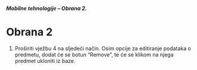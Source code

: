 ##### Mobilne tehnologije – Obrana 2.

# Obrana 2

1. Proširiti vježbu 4 na sljedeći način. Osim opcije za editiranje podataka o predmetu, dodat će se botun “Remove”, te će se klikom na njega predmet ukloniti iz baze.
